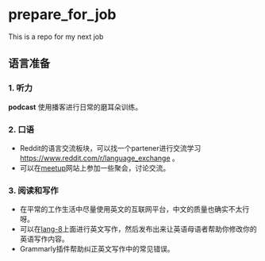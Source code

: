 # prepare_for_job
This is a repo for my next job

## 语言准备
### 1. 听力
**podcast** 使用播客进行日常的磨耳朵训练。
### 2. 口语
* Reddit的语言交流板块，可以找一个partener进行交流学习<https://www.reddit.com/r/language_exchange> 。
* 可以在[meetup](https://www.meetup.com/)网站上参加一些聚会，讨论交流。
### 3. 阅读和写作
* 在平常的工作生活中尽量使用英文的互联网平台，中文的质量也确实不太行呀。
* 可以在[lang-8](https://lang-8.com/)上面进行英文写作，然后发布出来让英语母语者帮助你修改你的英语写作内容。
* Grammarly插件帮助纠正英文写作中的常见错误。